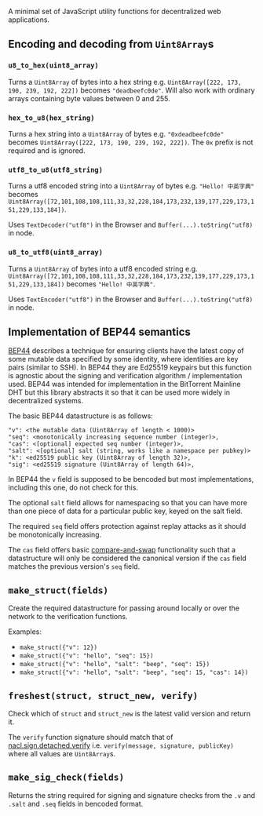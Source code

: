 A minimal set of JavaScript utility functions for decentralized web applications.

## Encoding and decoding from `Uint8Array`s

### `u8_to_hex(uint8_array)`

Turns a `Uint8Array` of bytes into a hex string e.g. `Uint8Array([222, 173, 190, 239, 192, 222])` becomes `"deadbeefc0de"`. Will also work with ordinary arrays containing byte values between 0 and 255.

### `hex_to_u8(hex_string)`

Turns a hex string into a `Uint8Array` of bytes e.g. `"0xdeadbeefc0de"` becomes `Uint8Array([222, 173, 190, 239, 192, 222])`. The `0x` prefix is not required and is ignored.

### `utf8_to_u8(utf8_string)`

Turns a utf8 encoded string into a `Uint8Array` of bytes e.g. `"Hello! 中英字典"` becomes `Uint8Array([72,101,108,108,111,33,32,228,184,173,232,139,177,229,173,151,229,133,184])`.

Uses `TextDecoder("utf8")` in the Browser and `Buffer(...).toString("utf8)` in node.

### `u8_to_utf8(uint8_array)`

Turns a `Uint8Array` of bytes into a utf8 encoded string e.g. `Uint8Array([72,101,108,108,111,33,32,228,184,173,232,139,177,229,173,151,229,133,184])` becomes `"Hello! 中英字典"`.

Uses `TextEncoder("utf8")` in the Browser and `Buffer(...).toString("utf8)` in node.

## Implementation of BEP44 semantics

[BEP44](http://bittorrent.org/beps/bep_0044.html) describes a technique for ensuring clients have the latest copy of some mutable data specified by some identity, where identities are key pairs (similar to SSH). In BEP44 they are Ed25519 keypairs but this function is agnostic about the signing and verification algorithm / implementation used. BEP44 was intended for implementation in the BitTorrent Mainline DHT but this library abstracts it so that it can be used more widely in decentralized systems.

The basic BEP44 datastructure is as follows:

```
"v": <the mutable data (Uint8Array of length < 1000)>
"seq": <monotonically increasing sequence number (integer)>,
"cas": <[optional] expected seq number (integer)>,
"salt": <[optional] salt (string, works like a namespace per pubkey)>
"k": <ed25519 public key (Uint8Array of length 32)>,
"sig": <ed25519 signature (Uint8Array of length 64)>,
```

In BEP44 the `v` field is supposed to be bencoded but most implementations, including this one, do not check for this.

The optional `salt` field allows for namespacing so that you can have more than one piece of data for a particular public key, keyed on the salt field.

The required `seq` field offers protection against replay attacks as it should be monotonically increasing.

The `cas` field offers basic [compare-and-swap](https://en.m.wikipedia.org/wiki/Compare-and-swap) functionality such that a datastructure will only be considered the canonical version if the `cas` field matches the previous version's `seq` field.

## `make_struct(fields)`

Create the required datastructure for passing around locally or over the network to the verification functions.

Examples:

 * `make_struct({"v": 12})`
 * `make_struct({"v": "hello", "seq": 15})`
 * `make_struct({"v": "hello", "salt": "beep", "seq": 15})`
 * `make_struct({"v": "hello", "salt": "beep", "seq": 15, "cas": 14})`

## `freshest(struct, struct_new, verify)`

Check which of `struct` and `struct_new` is the latest valid version and return it.

The `verify` function signature should match that of [nacl.sign.detached.verify](https://github.com/dchest/tweetnacl-js#naclsigndetachedverifymessage-signature-publickey) i.e. `verify(message, signature, publicKey)` where all values are `Uint8Array`s.

## `make_sig_check(fields)`

Returns the string required for signing and signature checks from the `.v` and `.salt` and `.seq` fields in bencoded format.

